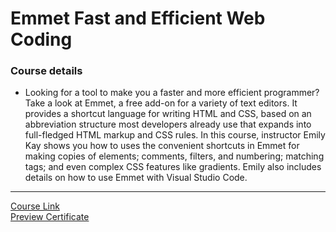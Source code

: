 # Emmet Fast and Efficient Web Coding
### Course details
- Looking for a tool to make you a faster and more efficient programmer? Take a look at Emmet, a free add-on for a variety of text editors. It provides a shortcut language for writing HTML and CSS, based on an abbreviation structure most developers already use that expands into full-fledged HTML markup and CSS rules. In this course, instructor Emily Kay shows you how to uses the convenient shortcuts in Emmet for making copies of elements; comments, filters, and numbering; matching tags; and even complex CSS features like gradients. Emily also includes details on how to use Emmet with Visual Studio Code.
-------------------------------
[Course Link](https://www.linkedin.com/learning/emmet-fast-and-efficient-web-coding/emmet-speeds-up-your-work?autoplay=true)
<br>
[Preview Certificate](https://www.linkedin.com/learning/certificates/c416d0ad47658fe925be4c992b90853a081619de85d0895cc9330b0683228d20?trk=share_certificate)
